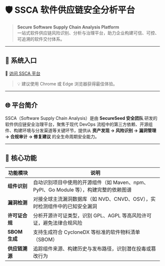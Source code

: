# 🛡️ SSCA 软件供应链安全分析平台

> **Secure Software Supply Chain Analysis Platform**  
> 一站式软件供应链风险识别、分析与治理平台，助力企业构建可信、可控、可追溯的软件交付体系。

---

## 🔗 系统入口

🔗 [访问 SSCA 平台](https://sscs.tracesec.cn/welcome)

> 💡 建议使用 Chrome 或 Edge 浏览器获得最佳体验。

---

## 🌐 平台简介

SSCA（Software Supply Chain Analysis）是由 **SecureSeed 安全团队** 研发的软件供应链安全治理平台，聚焦于现代 DevOps 流程中的第三方依赖、开源组件、构建环境与分发渠道等关键环节，提供从 **资产发现 → 风险识别 → 漏洞管理 → 合规审计 → 修复建议** 的全生命周期安全能力。

---

## 🧩 核心功能

| 功能模块 | 说明 |
|----------|------|
| **组件识别** | 自动识别项目中使用的开源组件（如 Maven、npm、PyPI、Go Module 等），构建完整的依赖图谱 |
| **漏洞检测** | 对接全球主流漏洞数据库（如 NVD、CNVD、OSV），实时检测组件中的已知安全漏洞 |
| **许可证合规** | 分析开源许可证类型，识别 GPL、AGPL 等高风险许可证，避免法律合规风险 |
| **SBOM 生成** | 支持生成符合 CycloneDX 等标准的软件物料清单（SBOM） |
| **供应链溯源** | 追踪组件来源、构建历史与发布路径，识别潜在投毒或篡改行为 |
